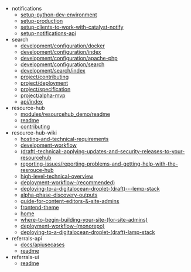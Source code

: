 - notifications
  - [setup-python-dev-environment](notifications/setup-python-dev-environment)
  - [setup-production](notifications/setup-production)
  - [setup-clients-to-work-with-catalyst-notify](notifications/setup-clients-to-work-with-catalyst-notify)
  - [setup-notifications-api](notifications/setup-notifications-api)
- search
  - [development/configuration/docker](search/development/configuration/docker)
  - [development/configuration/index](search/development/configuration/index)
  - [development/configuration/apache-php](search/development/configuration/apache-php)
  - [development/configuration/search](search/development/configuration/search)
  - [development/search/index](search/development/search/index)
  - [project/contributing](search/project/contributing)
  - [project/deployment](search/project/deployment)
  - [project/specification](search/project/specification)
  - [project/alpha-mvp](search/project/alpha-mvp)
  - [api/index](search/api/index)
- resource-hub
  - [modules/resourcehub_demo/readme](resource-hub/modules/resourcehub_demo/readme)
  - [readme](resource-hub/readme)
  - [contributing](resource-hub/contributing)
- resource-hub-wiki
  - [hosting-and-technical-requirements](resource-hub-wiki/hosting-and-technical-requirements)
  - [development-workflow](resource-hub-wiki/development-workflow)
  - [(draft)-technical:-applying-updates-and-security-releases-to-your-resourcehub](resource-hub-wiki/(draft)-technical:-applying-updates-and-security-releases-to-your-resourcehub)
  - [reporting-issues/reporting-problems-and-getting-help-with-the-resrouce-hub](resource-hub-wiki/reporting-issues/reporting-problems-and-getting-help-with-the-resrouce-hub)
  - [high-level-technical-overview](resource-hub-wiki/high-level-technical-overview)
  - [deployment-workflow-(recommended)](resource-hub-wiki/deployment-workflow-(recommended))
  - [deploying-to-a-digitalocean-droplet-(draft)---lemp-stack](resource-hub-wiki/deploying-to-a-digitalocean-droplet-(draft)---lemp-stack)
  - [alpha-phase-discovery-outputs](resource-hub-wiki/alpha-phase-discovery-outputs)
  - [guide-for-content-editors-&-site-admins](resource-hub-wiki/guide-for-content-editors-&-site-admins)
  - [frontend-theme](resource-hub-wiki/frontend-theme)
  - [home](resource-hub-wiki/home)
  - [where-to-begin-building-your-site-(for-site-admins)](resource-hub-wiki/where-to-begin-building-your-site-(for-site-admins))
  - [deployment-workflow-(monorepo)](resource-hub-wiki/deployment-workflow-(monorepo))
  - [deploying-to-a-digitalocean-droplet-(draft)-lamp-stack](resource-hub-wiki/deploying-to-a-digitalocean-droplet-(draft)-lamp-stack)
- referrals-api
  - [docs/apiusecases](referrals-api/docs/apiusecases)
  - [readme](referrals-api/readme)
- referrals-ui
  - [readme](referrals-ui/readme)
